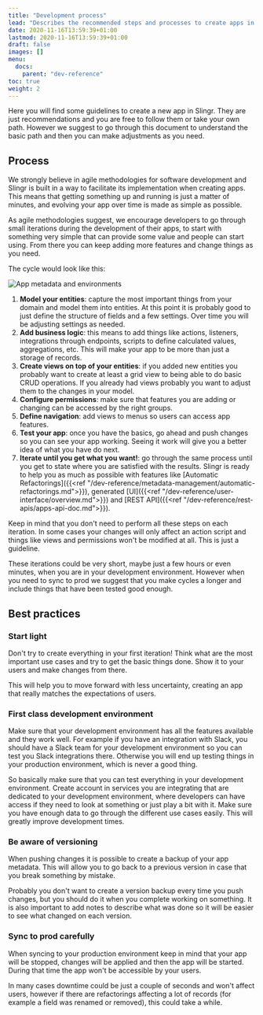 ```yaml
---
title: "Development process"
lead: "Describes the recommended steps and processes to create apps in Slingr."
date: 2020-11-16T13:59:39+01:00
lastmod: 2020-11-16T13:59:39+01:00
draft: false
images: []
menu:
  docs:
    parent: "dev-reference"
toc: true
weight: 2
---
```


Here you will find some guidelines to create a new app in Slingr. They are just recommendations
and you are free to follow them or take your own path. However we suggest to go through this document
to understand the basic path and then you can make adjustments as you need.

## Process

We strongly believe in agile methodologies for software development and Slingr is built in
a way to facilitate its implementation when creating apps. This means that getting something up
and running is just a matter of minutes, and evolving your app over time is made as simple as
possible.

As agile methodologies suggest, we encourage developers to go through small iterations during the
development of their apps, to start with something very simple that can provide some value and 
people can start using. From there you can keep adding more features and change things as you need.

The cycle would look like this:

![App metadata and environments](https://maximiranda.github.io/slingrDoc/images/vendor/platform-ref/development-process1.png)

1. **Model your entities**: capture the most important things from your domain and model them into
  entities. At this point it is probably good to just define the structure of fields and a few
  settings. Over time you will be adjusting settings as needed.
1. **Add business logic**: this means to add things like actions, listeners, integrations through
  endpoints, scripts to define calculated values, aggregations, etc. This will make your app to be
  more than just a storage of records.
1. **Create views on top of your entities**: if you added new entities you probably want to create
  at least a grid view to being able to do basic CRUD operations. If you already had views probably
  you want to adjust them to the changes in your model.
1. **Configure permissions**: make sure that features you are adding or changing can be accessed
  by the right groups.
1. **Define navigation**: add views to menus so users can access app features.
1. **Test your app**: once you have the basics, go ahead and push changes so you can see your app
  working. Seeing it work will give you a better idea of what you have do next.
1. **Iterate until you get what you want!**: go through the same process until you get to state
  where you are satisfied with the results. Slingr is ready to help you as much as possible
  with features like [Automatic Refactorings]({{<ref "/dev-reference/metadata-management/automatic-refactorings.md">}}), 
  generated [UI]({{<ref "/dev-reference/user-interface/overview.md">}}) and 
  [REST API]({{<ref "/dev-reference/rest-apis/apps-api-doc.md">}}).

Keep in mind that you don't need to perform all these steps on each iteration. In some cases your
changes will only affect an action script and things like views and permissions won't be modified
at all. This is just a guideline.

These iterations could be very short, maybe just a few hours or even minutes, when you are in your
development environment. However when you need to sync to prod we suggest that you make cycles a
longer and include things that have been tested good enough.

## Best practices

### Start light

Don't try to create everything in your first iteration! Think what are the most important use cases
and try to get the basic things done. Show it to your users and make changes from there.

This will help you to move forward with less uncertainty, creating an app that really matches the
expectations of users.

### First class development environment

Make sure that your development environment has all the features available and they work well. For
example if you have an integration with Slack, you should have a Slack team for your development
environment so you can test you Slack integrations there. Otherwise you will end up testing things
in your production environment, which is never a good thing.

So basically make sure that you can test everything in your development environment. Create account
in services you are integrating that are dedicated to your development environment, where developers
can have access if they need to look at something or just play a bit with it. Make sure you have
enough data to go through the different use cases easily. This will greatly improve development times.

### Be aware of versioning

When pushing changes it is possible to create a backup of your app metadata. This will allow you
to go back to a previous version in case that you break something by mistake.

Probably you don't want to create a version backup every time you push changes, but you should do
it when you complete working on something. It is also important to add notes to describe what was
done so it will be easier to see what changed on each version.

### Sync to prod carefully

When syncing to your production environment keep in mind that your app will be stopped, changes
will be applied and then the app will be started. During that time the app won't be accessible
by your users.

In many cases downtime could be just a couple of seconds and won't affect users, however if there
are refactorings affecting a lot of records (for example a field was renamed or removed), this
could take a while.

